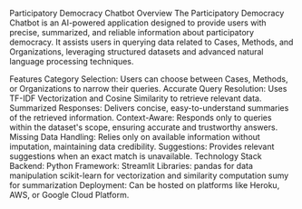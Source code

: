 Participatory Democracy Chatbot
Overview
The Participatory Democracy Chatbot is an AI-powered application designed to provide users with precise, summarized, and reliable information about participatory democracy. It assists users in querying data related to Cases, Methods, and Organizations, leveraging structured datasets and advanced natural language processing techniques.

Features
Category Selection: Users can choose between Cases, Methods, or Organizations to narrow their queries.
Accurate Query Resolution: Uses TF-IDF Vectorization and Cosine Similarity to retrieve relevant data.
Summarized Responses: Delivers concise, easy-to-understand summaries of the retrieved information.
Context-Aware: Responds only to queries within the dataset's scope, ensuring accurate and trustworthy answers.
Missing Data Handling: Relies only on available information without imputation, maintaining data credibility.
Suggestions: Provides relevant suggestions when an exact match is unavailable.
Technology Stack
Backend: Python
Framework: Streamlit
Libraries:
pandas for data manipulation
scikit-learn for vectorization and similarity computation
sumy for summarization
Deployment: Can be hosted on platforms like Heroku, AWS, or Google Cloud Platform.
